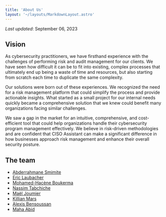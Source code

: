 ```yaml
---
title: 'About Us'
layout: '~/layouts/MarkdownLayout.astro'
---
```


_Last updated_: September 06, 2023

## Vision

As cybersecurity practitioners, we have firsthand experience with the challenges of performing risk and audit management for our clients. We have seen how difficult it can be to fit into existing, complex processes that ultimately end up being a waste of time and resources, but also starting from scratch each time to duplicate the same complexity.

Our solutions were born out of these experiences. We recognized the need for a risk management platform that could simplify the process and provide actionable insights. What started as a small project for our internal needs quickly became a comprehensive solution that we knew could benefit many organizations facing similar challenges.

We saw a gap in the market for an intuitive, comprehensive, and cost-efficient tool that could help organizations handle their cybersecurity program management effectively. We believe in risk-driven methodologies and are confident that CISO Assistant can make a significant difference in how businesses approach risk management and enhance their overall security posture.

## The team

- [Abderrahmane Smimite](https://www.linkedin.com/in/asmimite/)
- [Eric Laubacher](https://www.linkedin.com/in/eric-laubacher-a545a616b/)
- [Mohamed-Hacène Boukerma](https://www.linkedin.com/in/mohamed-hacène-boukerma-258077200/)
- [Nassim Tabchiche](https://www.linkedin.com/in/nassim-tabchiche/)
- [Maël Joumier](https://www.linkedin.com/in/mael-j/)
- [Killian Mars](https://www.linkedin.com/in/killian-mars/)
- [Alexis Bensoussan](https://www.linkedin.com/in/alexisbensoussan/)
- [Maha Abid](https://www.linkedin.com/in/maha-abid/)

